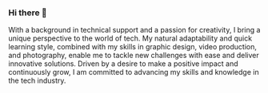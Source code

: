 ### Hi there 👋

With a background in technical support and a passion for creativity, I bring a unique perspective to the world of tech. My natural adaptability and quick learning style, combined with my skills in graphic design, video production, and photography, enable me to tackle new challenges with ease and deliver innovative solutions. Driven by a desire to make a positive impact and continuously grow, I am committed to advancing my skills and knowledge in the tech industry.

<!--
**hekmaflo/hekmaflo** is a ✨ _special_ ✨ repository because its `README.md` (this file) appears on your GitHub profile.

Here are some ideas to get you started:

- 🔭 I’m currently working on ...
- 🌱 I’m currently learning ...
- 👯 I’m looking to collaborate on ...
- 🤔 I’m looking for help with ...
- 💬 Ask me about ...
- 📫 How to reach me: ...
- 😄 Pronouns: ...
- ⚡ Fun fact: ...
-->
